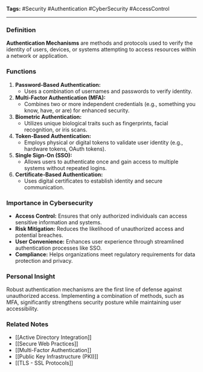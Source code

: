 **Tags:** #Security #Authentication #CyberSecurity #AccessControl

---

### **Definition**

**Authentication Mechanisms** are methods and protocols used to verify the identity of users, devices, or systems attempting to access resources within a network or application.

### **Functions**

1. **Password-Based Authentication:**
    - Uses a combination of usernames and passwords to verify identity.
2. **Multi-Factor Authentication (MFA):**
    - Combines two or more independent credentials (e.g., something you know, have, or are) for enhanced security.
3. **Biometric Authentication:**
    - Utilizes unique biological traits such as fingerprints, facial recognition, or iris scans.
4. **Token-Based Authentication:**
    - Employs physical or digital tokens to validate user identity (e.g., hardware tokens, OAuth tokens).
5. **Single Sign-On (SSO):**
    - Allows users to authenticate once and gain access to multiple systems without repeated logins.
6. **Certificate-Based Authentication:**
    - Uses digital certificates to establish identity and secure communication.

### **Importance in Cybersecurity**

- **Access Control:** Ensures that only authorized individuals can access sensitive information and systems.
- **Risk Mitigation:** Reduces the likelihood of unauthorized access and potential breaches.
- **User Convenience:** Enhances user experience through streamlined authentication processes like SSO.
- **Compliance:** Helps organizations meet regulatory requirements for data protection and privacy.

### **Personal Insight**

Robust authentication mechanisms are the first line of defense against unauthorized access. Implementing a combination of methods, such as MFA, significantly strengthens security posture while maintaining user accessibility.

### **Related Notes**

- [[Active Directory Integration]]
- [[Secure Web Practices]]
- [[Multi-Factor Authentication]]
- [[Public Key Infrastructure (PKI)]]
- [[TLS - SSL Protocols]]